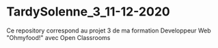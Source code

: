 # TardySolenne_3_11-12-2020
Ce repository correspond au projet 3 de ma formation Developpeur Web "Ohmyfood!" avec Open Classrooms
